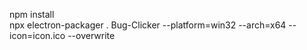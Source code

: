 npm install \
npx electron-packager . Bug-Clicker --platform=win32 --arch=x64 --icon=icon.ico --overwrite
